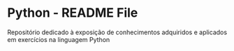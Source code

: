 # Python - README File
Repositório dedicado à exposição de conhecimentos adquiridos e aplicados em exercícios na linguagem Python
